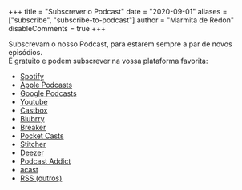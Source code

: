 +++
title = "Subscrever o Podcast"
date = "2020-09-01"
aliases = ["subscribe", "subscribe-to-podcast"]
author = "Marmita de Redon"
disableComments = true
+++

Subscrevam o nosso Podcast, para estarem sempre a par de novos episódios.  
É gratuito e podem subscrever na vossa plataforma favorita:

- [Spotify](https://open.spotify.com/show/7IT4iKuxTByba5aKcRbL6v)
- [Apple Podcasts](https://podcasts.apple.com/podcast/marmita-de-redon/id1531584277)
- [Google Podcasts](https://podcasts.google.com/feed/aHR0cHM6Ly9tYXJtaXRhLnB0L2ZlZWQvcG9kY2FzdC9pbmRleC54bWw)
- [Youtube](https://www.youtube.com/channel/UCD74gA66P1OBkqzrYm28nrQ)
- [Castbox](https://castbox.fm/ch/3329532)
- [Blubrry](https://blubrry.com/marmitaderedon/)
- [Breaker](https://www.breaker.audio/u/marmitaderedon)
- [Pocket Casts](https://pca.st/8jprx5gw)
- [Stitcher](https://www.stitcher.com/podcast/marmita-de-redon)
- [Deezer](https://www.deezer.com/show/1807202)
- [Podcast Addict](https://podcastaddict.com/podcast/3107986)
- [acast](https://play.acast.com/s/marmita-de-redon)
- [RSS (outros)](../feed/podcast/index.xml)
